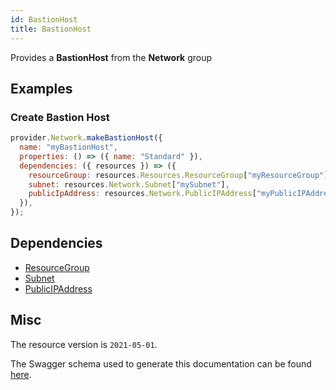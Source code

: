```yaml
---
id: BastionHost
title: BastionHost
---
```

Provides a **BastionHost** from the **Network** group
## Examples
### Create Bastion Host
```js
provider.Network.makeBastionHost({
  name: "myBastionHost",
  properties: () => ({ name: "Standard" }),
  dependencies: ({ resources }) => ({
    resourceGroup: resources.Resources.ResourceGroup["myResourceGroup"],
    subnet: resources.Network.Subnet["mySubnet"],
    publicIpAddress: resources.Network.PublicIPAddress["myPublicIPAddress"],
  }),
});

```
## Dependencies
- [ResourceGroup](../Resources/ResourceGroup.md)
- [Subnet](../Network/Subnet.md)
- [PublicIPAddress](../Network/PublicIPAddress.md)
## Misc
The resource version is `2021-05-01`.

The Swagger schema used to generate this documentation can be found [here](https://github.com/Azure/azure-rest-api-specs/tree/main/specification/network/resource-manager/Microsoft.Network/stable/2021-05-01/bastionHost.json).
